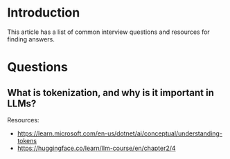 # Introduction

This article has a list of common interview questions and resources for finding answers.

# Questions

## What is tokenization, and why is it important in LLMs?

Resources:
 - https://learn.microsoft.com/en-us/dotnet/ai/conceptual/understanding-tokens
 - https://huggingface.co/learn/llm-course/en/chapter2/4 
